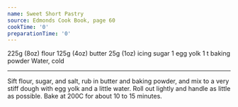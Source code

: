 ```yaml
---
name: Sweet Short Pastry
source: Edmonds Cook Book, page 60
cookTime: '0'
preparationTime: '0'
---
```


225g (8oz) flour
125g (4oz) butter
25g (1oz) icing sugar
1 egg yolk
1 t baking powder
Water, cold

---

Sift flour, sugar, and salt, rub in butter and baking powder, and mix to a very stiff dough with egg yolk and a little water.  Roll out lightly and handle as little as possible.  Bake at 200C for about 10 to 15 minutes.

